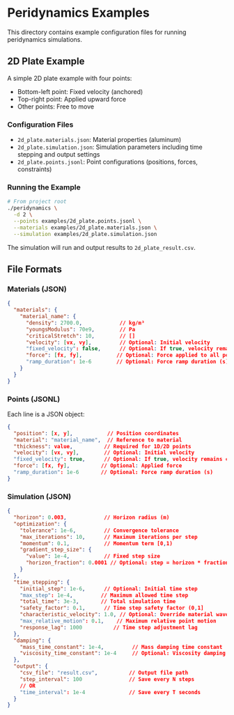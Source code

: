 # Peridynamics Examples

This directory contains example configuration files for running peridynamics simulations.

## 2D Plate Example

A simple 2D plate example with four points:
- Bottom-left point: Fixed velocity (anchored)
- Top-right point: Applied upward force
- Other points: Free to move

### Configuration Files
- `2d_plate.materials.json`: Material properties (aluminum)
- `2d_plate.simulation.json`: Simulation parameters including time stepping and output settings
- `2d_plate.points.jsonl`: Point configurations (positions, forces, constraints)

### Running the Example
```bash
# From project root
./peridynamics \
  -d 2 \
  --points examples/2d_plate.points.jsonl \
  --materials examples/2d_plate.materials.json \
  --simulation examples/2d_plate.simulation.json
```

The simulation will run and output results to `2d_plate_result.csv`.

## File Formats

### Materials (JSON)
```json
{
  "materials": {
    "material_name": {
      "density": 2700.0,            // kg/m³
      "youngsModulus": 70e9,        // Pa
      "criticalStretch": 10,        // []
      "velocity": [vx, vy],         // Optional: Initial velocity
      "fixed_velocity": false,      // Optional: If true, velocity remains constant
      "force": [fx, fy],           // Optional: Force applied to all points
      "ramp_duration": 1e-6        // Optional: Force ramp duration (s)
    }
  }
}
```

### Points (JSONL)
Each line is a JSON object:
```json
{
  "position": [x, y],           // Position coordinates
  "material": "material_name",  // Reference to material
  "thickness": value,          // Required for 1D/2D points
  "velocity": [vx, vy],        // Optional: Initial velocity
  "fixed_velocity": true,      // Optional: If true, velocity remains constant
  "force": [fx, fy],          // Optional: Applied force
  "ramp_duration": 1e-6       // Optional: Force ramp duration (s)
}
```

### Simulation (JSON)
```json
{
  "horizon": 0.003,            // Horizon radius (m)
  "optimization": {
    "tolerance": 1e-6,         // Convergence tolerance
    "max_iterations": 10,      // Maximum iterations per step
    "momentum": 0.1,           // Momentum term [0,1)
    "gradient_step_size": {
      "value": 1e-4,           // Fixed step size
      "horizon_fraction": 0.0001 // Optional: step = horizon * fraction
    }
  },
  "time_stepping": {
    "initial_step": 1e-6,      // Optional: Initial time step
    "max_step": 1e-4,         // Maximum allowed time step
    "total_time": 3e-3,       // Total simulation time
    "safety_factor": 0.1,      // Time step safety factor (0,1]
    "characteristic_velocity": 1.0, // Optional: Override material wave speed
    "max_relative_motion": 0.1,    // Maximum relative point motion
    "response_lag": 1000          // Time step adjustment lag
  },
  "damping": {
    "mass_time_constant": 1e-4,         // Mass damping time constant
    "viscosity_time_constant": 1e-4     // Optional: Viscosity damping
  },
  "output": {
    "csv_file": "result.csv",          // Output file path
    "step_interval": 100               // Save every N steps
    // OR
    "time_interval": 1e-4              // Save every T seconds
  }
}
